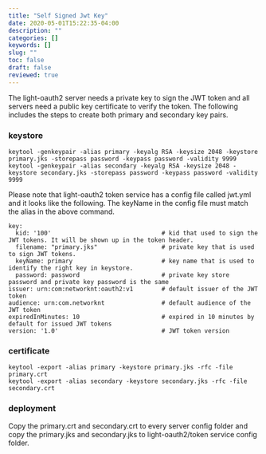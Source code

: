 ```yaml
---
title: "Self Signed Jwt Key"
date: 2020-05-01T15:22:35-04:00
description: ""
categories: []
keywords: []
slug: ""
toc: false
draft: false
reviewed: true
---
```



The light-oauth2 server needs a private key to sign the JWT token and all servers need a public key certificate to verify the token. The following includes the steps to create both primary and secondary key pairs. 

### keystore

```
keytool -genkeypair -alias primary -keyalg RSA -keysize 2048 -keystore primary.jks -storepass password -keypass password -validity 9999
keytool -genkeypair -alias secondary -keyalg RSA -keysize 2048 -keystore secondary.jks -storepass password -keypass password -validity 9999
```

Please note that light-oauth2 token service has a config file called jwt.yml and it looks like the following. The keyName in the config file must match the alias in the above command. 

```
key:
  kid: '100'                               # kid that used to sign the JWT tokens. It will be shown up in the token header.
  filename: "primary.jks"                  # private key that is used to sign JWT tokens.
  keyName: primary                         # key name that is used to identify the right key in keystore.
  password: password                       # private key store password and private key password is the same
issuer: urn:com:networknt:oauth2:v1        # default issuer of the JWT token
audience: urn:com.networknt                # default audience of the JWT token
expiredInMinutes: 10                       # expired in 10 minutes by default for issued JWT tokens
version: '1.0'                             # JWT token version
```



### certificate

```
keytool -export -alias primary -keystore primary.jks -rfc -file primary.crt
keytool -export -alias secondary -keystore secondary.jks -rfc -file secondary.crt

```

### deployment

Copy the primary.crt and secondary.crt to every server config folder and copy the primary.jks and secondary.jks to light-oauth2/token service config folder. 

